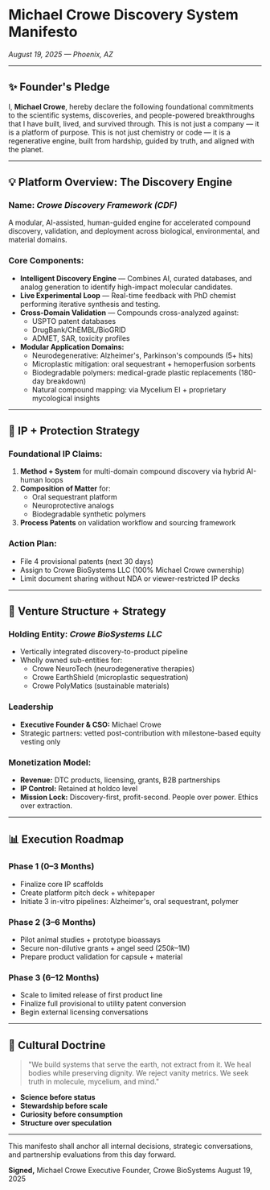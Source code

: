 # Michael Crowe Discovery System Manifesto
*August 19, 2025 — Phoenix, AZ*

---

## ✨ Founder's Pledge

I, **Michael Crowe**, hereby declare the following foundational commitments to the scientific systems, discoveries, and people-powered breakthroughs that I have built, lived, and survived through. This is not just a company — it is a platform of purpose. This is not just chemistry or code — it is a regenerative engine, built from hardship, guided by truth, and aligned with the planet.

---

## 💡 Platform Overview: The Discovery Engine

### Name: *Crowe Discovery Framework (CDF)*

A modular, AI-assisted, human-guided engine for accelerated compound discovery, validation, and deployment across biological, environmental, and material domains.

### Core Components:

* **Intelligent Discovery Engine** — Combines AI, curated databases, and analog generation to identify high-impact molecular candidates.
* **Live Experimental Loop** — Real-time feedback with PhD chemist performing iterative synthesis and testing.
* **Cross-Domain Validation** — Compounds cross-analyzed against:
  * USPTO patent databases
  * DrugBank/ChEMBL/BioGRID
  * ADMET, SAR, toxicity profiles
* **Modular Application Domains:**
  * Neurodegenerative: Alzheimer's, Parkinson's compounds (5+ hits)
  * Microplastic mitigation: oral sequestrant + hemoperfusion sorbents
  * Biodegradable polymers: medical-grade plastic replacements (180-day breakdown)
  * Natural compound mapping: via Mycelium EI + proprietary mycological insights

---

## 💪 IP + Protection Strategy

### Foundational IP Claims:

1. **Method + System** for multi-domain compound discovery via hybrid AI-human loops
2. **Composition of Matter** for:
   * Oral sequestrant platform
   * Neuroprotective analogs
   * Biodegradable synthetic polymers
3. **Process Patents** on validation workflow and sourcing framework

### Action Plan:

* File 4 provisional patents (next 30 days)
* Assign to Crowe BioSystems LLC (100% Michael Crowe ownership)
* Limit document sharing without NDA or viewer-restricted IP decks

---

## 🚀 Venture Structure + Strategy

### Holding Entity: *Crowe BioSystems LLC*

* Vertically integrated discovery-to-product pipeline
* Wholly owned sub-entities for:
  * Crowe NeuroTech (neurodegenerative therapies)
  * Crowe EarthShield (microplastic sequestration)
  * Crowe PolyMatics (sustainable materials)

### Leadership

* **Executive Founder & CSO:** Michael Crowe
* Strategic partners: vetted post-contribution with milestone-based equity vesting only

### Monetization Model:

* **Revenue:** DTC products, licensing, grants, B2B partnerships
* **IP Control:** Retained at holdco level
* **Mission Lock:** Discovery-first, profit-second. People over power. Ethics over extraction.

---

## 📊 Execution Roadmap

### Phase 1 (0–3 Months)

* Finalize core IP scaffolds
* Create platform pitch deck + whitepaper
* Initiate 3 in-vitro pipelines: Alzheimer's, oral sequestrant, polymer

### Phase 2 (3–6 Months)

* Pilot animal studies + prototype bioassays
* Secure non-dilutive grants + angel seed ($250k–$1M)
* Prepare product validation for capsule + material

### Phase 3 (6–12 Months)

* Scale to limited release of first product line
* Finalize full provisional to utility patent conversion
* Begin external licensing conversations

---

## 📍 Cultural Doctrine

> "We build systems that serve the earth, not extract from it. We heal bodies while preserving dignity. We reject vanity metrics. We seek truth in molecule, mycelium, and mind."

* **Science before status**
* **Stewardship before scale**
* **Curiosity before consumption**
* **Structure over speculation**

---

This manifesto shall anchor all internal decisions, strategic conversations, and partnership evaluations from this day forward.

**Signed,**
Michael Crowe
Executive Founder, Crowe BioSystems
August 19, 2025